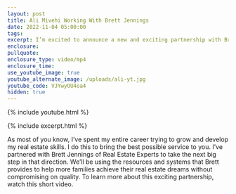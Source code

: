 ```yaml
---
layout: post
title: Ali Mivehi Working With Brett Jennings
date: 2022-11-04 05:00:00
tags:
excerpt: I’m excited to announce a new and exciting partnership with Brett Jennings.
enclosure:
pullquote:
enclosure_type: video/mp4
enclosure_time:
use_youtube_image: true
youtube_alternate_image: /uploads/ali-yt.jpg
youtube_code: VJYwyOU4oa4
hidden: true
---
```

{% include youtube.html %}

{% include excerpt.html %}

As most of you know, I’ve spent my entire career trying to grow and develop my real estate skills. I do this to bring the best possible service to you. I’ve partnered with Brett Jennings of Real Estate Experts to take the next big step in that direction. We’ll be using the resources and systems that Brett provides to help more families achieve their real estate dreams without compromising on quality. To learn more about this exciting partnership, watch this short video.